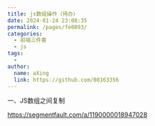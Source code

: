 ```yaml
---
title: js数组操作（待办）
date: 2024-01-24 23:08:35
permalink: /pages/fe0893/
categories:
  - 前端三件套
  - js
tags:
  - 
author: 
  name: aXing
  link: https://github.com/08163356
---
```


一、JS数组之间复制

https://segmentfault.com/a/1190000018947028